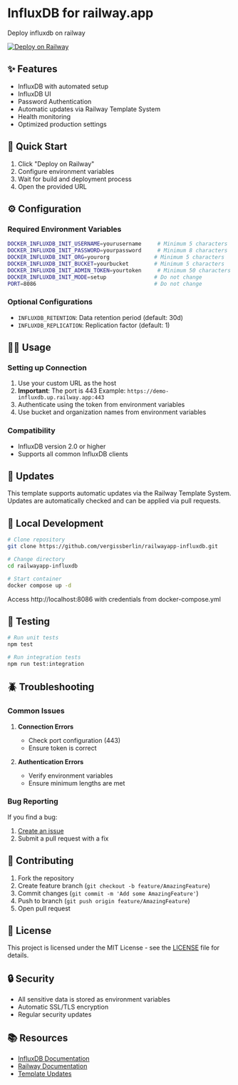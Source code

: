 # InfluxDB for railway.app

Deploy influxdb on railway

[![Deploy on Railway](https://railway.app/button.svg)](https://railway.app/template/fwbafn?referralCode=2_sIT9)

## ✨ Features

* InfluxDB with automated setup
* InfluxDB UI
* Password Authentication
* Automatic updates via Railway Template System
* Health monitoring
* Optimized production settings

## 🚀 Quick Start

1. Click "Deploy on Railway"
2. Configure environment variables
3. Wait for build and deployment process
4. Open the provided URL

## ⚙️ Configuration

### Required Environment Variables

```bash
DOCKER_INFLUXDB_INIT_USERNAME=yourusername     # Minimum 5 characters
DOCKER_INFLUXDB_INIT_PASSWORD=yourpassword     # Minimum 8 characters
DOCKER_INFLUXDB_INIT_ORG=yourorg              # Minimum 5 characters
DOCKER_INFLUXDB_INIT_BUCKET=yourbucket        # Minimum 5 characters
DOCKER_INFLUXDB_INIT_ADMIN_TOKEN=yourtoken     # Minimum 50 characters
DOCKER_INFLUXDB_INIT_MODE=setup               # Do not change
PORT=8086                                     # Do not change
```

### Optional Configurations

* `INFLUXDB_RETENTION`: Data retention period (default: 30d)
* `INFLUXDB_REPLICATION`: Replication factor (default: 1)

## 👩‍💻 Usage

### Setting up Connection

1. Use your custom URL as the host
2. **Important**: The port is 443
   Example: `https://demo-influxdb.up.railway.app:443`
3. Authenticate using the token from environment variables
4. Use bucket and organization names from environment variables

### Compatibility

* InfluxDB version 2.0 or higher
* Supports all common InfluxDB clients

## 🔄 Updates

This template supports automatic updates via the Railway Template System. Updates are automatically checked and can be applied via pull requests.

## 🐳 Local Development

```bash
# Clone repository
git clone https://github.com/vergissberlin/railwayapp-influxdb.git

# Change directory
cd railwayapp-influxdb

# Start container
docker compose up -d
```

Access http://localhost:8086 with credentials from docker-compose.yml

## 🧪 Testing

```bash
# Run unit tests
npm test

# Run integration tests
npm run test:integration
```

## 🪲 Troubleshooting

### Common Issues

1. **Connection Errors**
   - Check port configuration (443)
   - Ensure token is correct

2. **Authentication Errors**
   - Verify environment variables
   - Ensure minimum lengths are met

### Bug Reporting

If you find a bug:
1. [Create an issue](https://github.com/vergissberlin/railwayapp-influxdb/issues/new)
2. Submit a pull request with a fix

## 🤝 Contributing

1. Fork the repository
2. Create feature branch (`git checkout -b feature/AmazingFeature`)
3. Commit changes (`git commit -m 'Add some AmazingFeature'`)
4. Push to branch (`git push origin feature/AmazingFeature`)
5. Open pull request

## 📝 License

This project is licensed under the MIT License - see the [LICENSE](LICENSE) file for details.

## 🔒 Security

* All sensitive data is stored as environment variables
* Automatic SSL/TLS encryption
* Regular security updates

## 📚 Resources

* [InfluxDB Documentation](https://docs.influxdata.com/)
* [Railway Documentation](https://docs.railway.app/)
* [Template Updates](https://docs.railway.com/reference/templates#updatable-templates)
